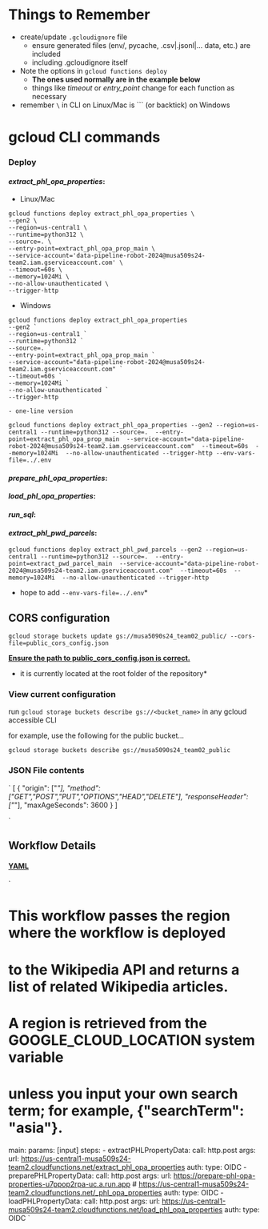 # Things to Remember

* create/update `.gcloudignore` file
	- ensure generated files (env/, pycache, .csv|.jsonl|... data, etc.) are included
	- including .gcloudignore itself
* Note the options in `gcloud functions deploy`
	- **The ones used normally are in the example below**
	- things like *timeout* or *entry_point* change for each function as necessary
* remember `\` in CLI on Linux/Mac is ``` (or backtick) on Windows

# gcloud CLI commands

### **Deploy**

#### *extract_phl_opa_properties*:
- Linux/Mac
```shell
gcloud functions deploy extract_phl_opa_properties \
--gen2 \
--region=us-central1 \
--runtime=python312 \
--source=. \
--entry-point=extract_phl_opa_prop_main \
--service-account='data-pipeline-robot-2024@musa509s24-team2.iam.gserviceaccount.com' \
--timeout=60s \
--memory=1024Mi \
--no-allow-unauthenticated \
--trigger-http
```

- Windows
```shell
gcloud functions deploy extract_phl_opa_properties 
--gen2 `
--region=us-central1 `
--runtime=python312 `
--source=. `
--entry-point=extract_phl_opa_prop_main `
--service-account="data-pipeline-robot-2024@musa509s24-team2.iam.gserviceaccount.com" `
--timeout=60s `
--memory=1024Mi `
--no-allow-unauthenticated `
--trigger-http
```

	- one-line version
```shell
gcloud functions deploy extract_phl_opa_properties --gen2 --region=us-central1 --runtime=python312 --source=.  --entry-point=extract_phl_opa_prop_main  --service-account="data-pipeline-robot-2024@musa509s24-team2.iam.gserviceaccount.com"  --timeout=60s  --memory=1024Mi  --no-allow-unauthenticated --trigger-http --env-vars-file=../.env
```

#### *prepare_phl_opa_properties*:

#### *load_phl_opa_properties*:

#### *run_sql*:

#### *extract_phl_pwd_parcels*:
```shell
gcloud functions deploy extract_phl_pwd_parcels --gen2 --region=us-central1 --runtime=python312 --source=.  --entry-point=extract_pwd_parcel_main  --service-account="data-pipeline-robot-2024@musa509s24-team2.iam.gserviceaccount.com"  --timeout=60s  --memory=1024Mi  --no-allow-unauthenticated --trigger-http 
```
* hope to add `--env-vars-file=../.env`*


## CORS configuration

`gcloud storage buckets update gs://musa5090s24_team02_public/ --cors-file=public_cors_config.json`

<ins>**Ensure the path to public_cors_config.json is correct.**
* it is currently located at the root folder of the repository*</ins>

### View current configuration

run `gcloud storage buckets describe gs://<bucket_name>` in any gcloud accessible CLI

for example, use the following for the public bucket...

`gcloud storage buckets describe gs://musa5090s24_team02_public`


### JSON File contents

`
[
    {
      "origin": ["*"],
      "method": ["GET","POST","PUT","OPTIONS","HEAD","DELETE"],
      "responseHeader": ["*"],
      "maxAgeSeconds": 3600
    }
]

`

## Workflow Details

#### <ins>YAML</ins>
`
#
# This workflow passes the region where the workflow is deployed
# to the Wikipedia API and returns a list of related Wikipedia articles.
# A region is retrieved from the GOOGLE_CLOUD_LOCATION system variable
# unless you input your own search term; for example, {"searchTerm": "asia"}.
main:
    params: [input]
    steps:
    - extractPHLPropertyData:
        call: http.post
        args:
            url: https://us-central1-musa509s24-team2.cloudfunctions.net/extract_phl_opa_properties
            auth:
                type: OIDC
    - preparePHLPropertyData:
        call: http.post
        args:
            url: https://prepare-phl-opa-properties-u7ppop2rpa-uc.a.run.app # https://us-central1-musa509s24-team2.cloudfunctions.net/_phl_opa_properties
            auth:
                type: OIDC
    - loadPHLPropertyData:
        call: http.post
        args:
            url: https://us-central1-musa509s24-team2.cloudfunctions.net/load_phl_opa_properties
            auth:
                type: OIDC
`